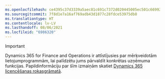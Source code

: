 ```yaml
---
ms.openlocfilehash: ce4395c37d3339a5aec81c691c7372d020445005ec501c669927ce1fbee2faae
ms.sourcegitcommit: 7f8d1e7a16af769adb43d1877c28fdce53975db8
ms.translationtype: HT
ms.contentlocale: lv-LV
ms.lasthandoff: 08/06/2021
ms.locfileid: "6986320"
---
```

> [!IMPORTANT]
> Dynamics 365 for Finance and Operations ir attīstījusies par mērķveidotām lietojumprogrammām, lai palīdzētu jums pārvaldīt konkrētas uzņēmuma funkcijas. Papildinformāciju par šīm izmaiņām skatiet [Dynamics 365 licencēšanas rokasgrāmatā](https://mbs.microsoft.com/Files/public/365/Dynamics365LicensingGuide.pdf).
 
